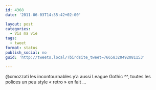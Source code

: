 ```yaml
---
id: 4368
date: '2011-06-03T14:35:42+02:00'

layout: post
categories:
  - Vis ma vie
tags:
  - tweet
format: status
publish_social: no
guid: 'http://tweets.local/?birdsite_tweet=76658320492081153'

---
```


@cmozzati les incontournables y’a aussi League Gothic ^^, toutes les polices un peu style « retro » en fait …